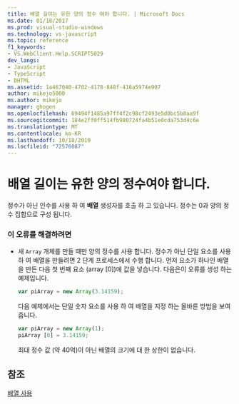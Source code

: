 ```yaml
---
title: 배열 길이는 유한 양의 정수 여야 합니다. | Microsoft Docs
ms.date: 01/18/2017
ms.prod: visual-studio-windows
ms.technology: vs-javascript
ms.topic: reference
f1_keywords:
- VS.WebClient.Help.SCRIPT5029
dev_langs:
- JavaScript
- TypeScript
- DHTML
ms.assetid: 1a467040-4702-4178-848f-418a5974e907
author: mikejo5000
ms.author: mikejo
manager: ghogen
ms.openlocfilehash: 69494f1485a97ff4f2c98cf2493e5d0bc5b8aa9f
ms.sourcegitcommit: 184e2ff0ff514fb980724fa4b51e0cda753d4c6e
ms.translationtype: MT
ms.contentlocale: ko-KR
ms.lasthandoff: 10/18/2019
ms.locfileid: "72576087"
---
```

# <a name="array-length-must-be-a-finite-positive-integer"></a>배열 길이는 유한 양의 정수여야 합니다.
정수가 아닌 인수를 사용 하 여 **배열** 생성자를 호출 하 고 있습니다. 정수는 0과 양의 정수 집합으로 구성 됩니다.  
  
### <a name="to-correct-this-error"></a>이 오류를 해결하려면  
  
- 새 `Array` 개체를 만들 때만 양의 정수를 사용 합니다. 정수가 아닌 단일 요소를 사용 하 여 배열을 만들려면 2 단계 프로세스에서 수행 합니다. 먼저 요소가 하나인 배열을 만든 다음 첫 번째 요소 (array [0])에 값을 넣습니다. 다음은이 오류를 생성 하는 예제입니다.  
  
    ```JavaScript  
    var piArray = new Array(3.14159);  
    ```  
  
     다음 예제에서는 단일 숫자 요소를 사용 하 여 배열을 지정 하는 올바른 방법을 보여 줍니다.  
  
    ```JavaScript  
    var piArray = new Array(1);  
    piArray [0] = 3.14159;  
    ```  
  
     최대 정수 값 (약 40억)이 아닌 배열의 크기에 대 한 상한이 없습니다.  
  
## <a name="see-also"></a>참조  
 [배열 사용](../../javascript/advanced/using-arrays-javascript.md)